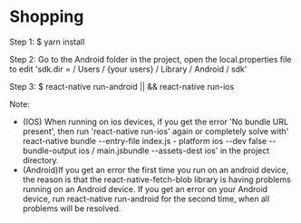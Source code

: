 # Shopping
Step 1: $ yarn install

Step 2: Go to the Android folder in the project, open the local.properties file to edit 'sdk.dir = / Users / {your users} / Library / Android / sdk'

Step 3: $ react-native run-android || && react-native run-ios

Note: 
- (IOS) When running on ios devices, if you get the error 'No bundle URL present', then run 'react-native run-ios' again or completely solve with' react-native bundle --entry-file index.js - platform ios --dev false --bundle-output ios / main.jsbundle --assets-dest ios' in the project directory.
- (Android)If you get an error the first time you run on an android device, the reason is that the react-native-fetch-blob library is having problems running on an Android device. If you get an error on your Android device, run react-native run-android for the second time, when all problems will be resolved. 
